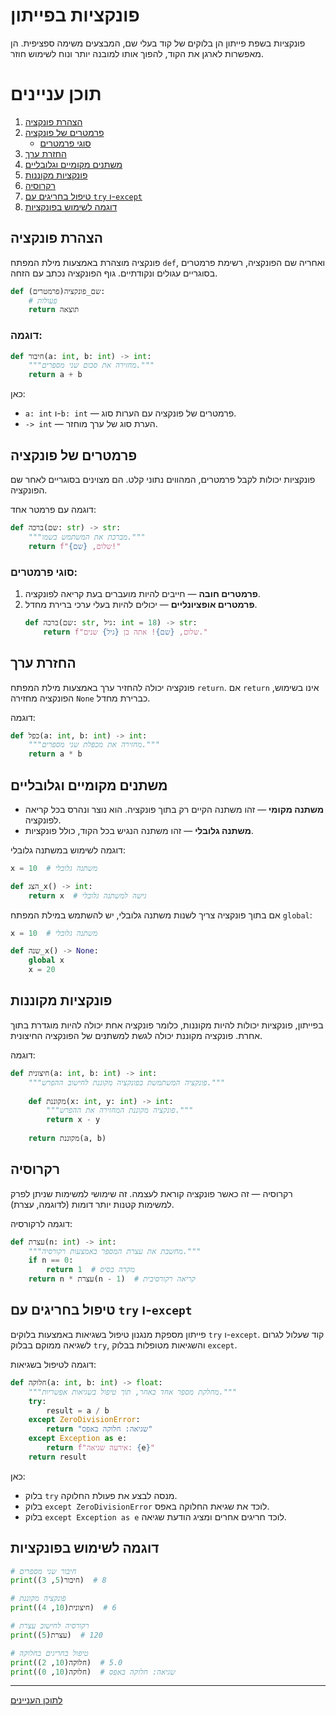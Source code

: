 # פונקציות בפייתון

פונקציות בשפת פייתון הן בלוקים של קוד בעלי שם, המבצעים משימה ספציפית. הן מאפשרות לארגן את הקוד, להפוך אותו למובנה יותר ונוח לשימוש חוזר.

# תוכן עניינים

1. [הצהרת פונקציה](#הצהרת-פונקציה)
2. [פרמטרים של פונקציה](#פרמטרים-של-פונקציה)
   - [סוגי פרמטרים](#סוגי-פרמטרים)
3. [החזרת ערך](#החזרת-ערך)
4. [משתנים מקומיים וגלובליים](#משתנים-מקומיים-וגלובליים)
5. [פונקציות מקוננות](#פונקציות-מקוננות)
6. [רקרוסיה](#רקרוסיה)
7. [טיפול בחריגים עם `try` ו-`except`](#טיפול-בחריגים-עם-try-ו-except)
8. [דוגמה לשימוש בפונקציות](#דוגמה-לשימוש-בפונקציות)

## הצהרת פונקציה

פונקציה מוצהרת באמצעות מילת המפתח `def`, ואחריה שם הפונקציה, רשימת פרמטרים בסוגריים עגולים ונקודתיים. גוף הפונקציה נכתב עם הזחה.

```python
def שם_פונקציה(פרמטרים):
    # פעולות
    return תוצאה
```

### דוגמה:
```python
def חיבור(a: int, b: int) -> int:
    """מחזירה את סכום שני מספרים."""
    return a + b
```

כאן:
- `a: int` ו-`b: int` — פרמטרים של פונקציה עם הערות סוג.
- `-> int` — הערת סוג של ערך מוחזר.

## פרמטרים של פונקציה

פונקציות יכולות לקבל פרמטרים, המהווים נתוני קלט. הם מצוינים בסוגריים לאחר שם הפונקציה.

דוגמה עם פרמטר אחד:
```python
def ברכה(שם: str) -> str:
    """מברכת את המשתמש בשמו."""
    return f"שלום, {שם}!"
```

### סוגי פרמטרים:
1. **פרמטרים חובה** — חייבים להיות מועברים בעת קריאה לפונקציה.
2. **פרמטרים אופציונליים** — יכולים להיות בעלי ערכי ברירת מחדל.
   ```python
   def ברכה(שם: str, גיל: int = 18) -> str:
       return f"שלום, {שם}! אתה בן {גיל} שנים."
   ```

## החזרת ערך

פונקציה יכולה להחזיר ערך באמצעות מילת המפתח `return`. אם `return` אינו בשימוש, הפונקציה מחזירה `None` כברירת מחדל.

דוגמה:
```python
def כפל(a: int, b: int) -> int:
    """מחזירה את מכפלת שני מספרים."""
    return a * b
```

## משתנים מקומיים וגלובליים

- **משתנה מקומי** — זהו משתנה הקיים רק בתוך פונקציה. הוא נוצר ונהרס בכל קריאה לפונקציה.
- **משתנה גלובלי** — זהו משתנה הנגיש בכל הקוד, כולל פונקציות.

דוגמה לשימוש במשתנה גלובלי:
```python
x = 10  # משתנה גלובלי

def הצג_x() -> int:
    return x  # גישה למשתנה גלובלי
```

אם בתוך פונקציה צריך לשנות משתנה גלובלי, יש להשתמש במילת המפתח `global`:
```python
x = 10  # משתנה גלובלי

def שנה_x() -> None:
    global x
    x = 20
```

## פונקציות מקוננות

בפייתון, פונקציות יכולות להיות מקוננות, כלומר פונקציה אחת יכולה להיות מוגדרת בתוך אחרת. פונקציה מקוננת יכולה לגשת למשתנים של הפונקציה החיצונית.

דוגמה:
```python
def חיצונית(a: int, b: int) -> int:
    """פונקציה המשתמשת בפונקציה מקוננת לחישוב ההפרש."""
    
    def מקוננת(x: int, y: int) -> int:
        """פונקציה מקוננת המחזירה את ההפרש."""
        return x - y
    
    return מקוננת(a, b)
```

## רקרוסיה

רקרוסיה — זה כאשר פונקציה קוראת לעצמה. זה שימושי למשימות שניתן לפרק למשימות קטנות יותר דומות (לדוגמה, עצרת).

דוגמה לרקורסיה:
```python
def עצרת(n: int) -> int:
    """מחשבת את עצרת המספר באמצעות רקורסיה."""
    if n == 0:
        return 1  # מקרה בסיס
    return n * עצרת(n - 1)  # קריאה רקורסיבית
```

## טיפול בחריגים עם `try` ו-`except`

פייתון מספקת מנגנון טיפול בשגיאות באמצעות בלוקים `try` ו-`except`. קוד שעלול לגרום לשגיאה ממוקם בבלוק `try`, והשגיאות מטופלות בבלוק `except`.

דוגמה לטיפול בשגיאות:
```python
def חלוקה(a: int, b: int) -> float:
    """מחלקת מספר אחד באחר, תוך טיפול בשגיאות אפשריות."""
    try:
        result = a / b
    except ZeroDivisionError:
        return "שגיאה: חלוקה באפס"
    except Exception as e:
        return f"אירעה שגיאה: {e}"
    return result
```

כאן:
- בלוק `try` מנסה לבצע את פעולת החלוקה.
- בלוק `except ZeroDivisionError` לוכד את שגיאת החלוקה באפס.
- בלוק `except Exception as e` לוכד חריגים אחרים ומציג הודעת שגיאה.

## דוגמה לשימוש בפונקציות

```python
# חיבור שני מספרים
print(חיבור(5, 3))  # 8

# פונקציה מקוננת
print(חיצונית(10, 4))  # 6

# רקורסיה לחישוב עצרת
print(עצרת(5))  # 120

# טיפול בחריגים בחלוקה
print(חלוקה(10, 2))  # 5.0
print(חלוקה(10, 0))  # שגיאה: חלוקה באפס
```
---

  [לתוכן העניינים](https://github.com/hypo69/101_python_computer_games_ru/blob/master/cheat_sheets#readme)
